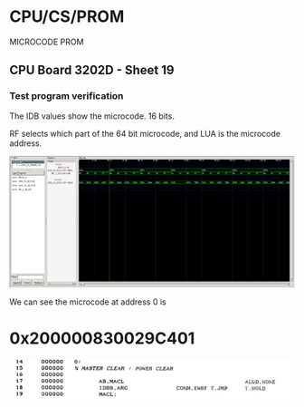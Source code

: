# CPU/CS/PROM

MICROCODE PROM

## CPU Board 3202D - Sheet 19

### Test program verification

The IDB values show the microcode. 16 bits.

RF selects which part of the 64 bit microcode, and LUA is the microcode address.

![Screenshot from GTKWave](gtkwave.png)

We can see the microcode at address 0 is

<h1>0x200000830029C401</h1>


![MICRO-DELI-INSTR Address 0](uc0.png)